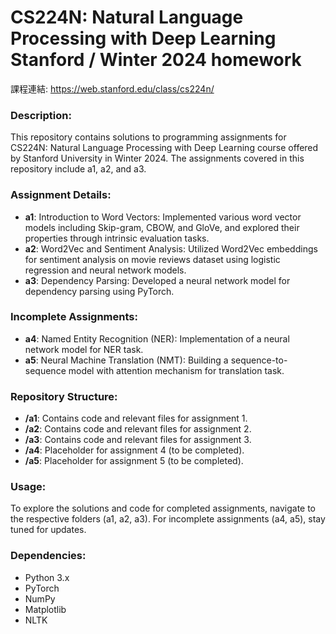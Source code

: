 # CS224N: Natural Language Processing with Deep Learning Stanford / Winter 2024 homework

課程連結: https://web.stanford.edu/class/cs224n/

### Description:
This repository contains solutions to programming assignments for CS224N: Natural Language Processing with Deep Learning course offered by Stanford University in Winter 2024. The assignments covered in this repository include a1, a2, and a3. 

### Assignment Details:
- **a1**: Introduction to Word Vectors: Implemented various word vector models including Skip-gram, CBOW, and GloVe, and explored their properties through intrinsic evaluation tasks.
- **a2**: Word2Vec and Sentiment Analysis: Utilized Word2Vec embeddings for sentiment analysis on movie reviews dataset using logistic regression and neural network models.
- **a3**: Dependency Parsing: Developed a neural network model for dependency parsing using PyTorch.

### Incomplete Assignments:
- **a4**: Named Entity Recognition (NER): Implementation of a neural network model for NER task.
- **a5**: Neural Machine Translation (NMT): Building a sequence-to-sequence model with attention mechanism for translation task.

### Repository Structure:
- **/a1**: Contains code and relevant files for assignment 1.
- **/a2**: Contains code and relevant files for assignment 2.
- **/a3**: Contains code and relevant files for assignment 3.
- **/a4**: Placeholder for assignment 4 (to be completed).
- **/a5**: Placeholder for assignment 5 (to be completed).

### Usage:
To explore the solutions and code for completed assignments, navigate to the respective folders (a1, a2, a3). For incomplete assignments (a4, a5), stay tuned for updates.

### Dependencies:
- Python 3.x
- PyTorch
- NumPy
- Matplotlib
- NLTK
